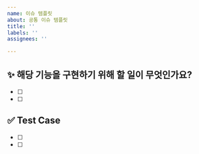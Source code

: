 ```yaml
---
name: 이슈 템플릿
about: 공통 이슈 템플릿
title: ''
labels: ''
assignees: ''

---
```


## ✨ 해당 기능을 구현하기 위해 할 일이 무엇인가요? 
- [ ] 
- [ ] 

## ✅ Test Case
- [ ]
- [ ]
